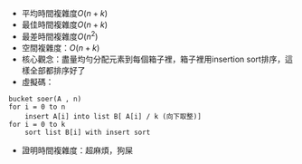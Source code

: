 * 平均時間複雜度$O(n+k)$
* 最佳時間複雜度$O(n+k)$
* 最差時間複雜度$O(n^2)$
* 空間複雜度：$O(n+k)$
* 核心觀念：盡量均勻分配元素到每個箱子裡，箱子裡用insertion sort排序，這樣全部都排序好了
* 虛擬碼：
```
bucket soer(A , n)
for i = 0 to n
	insert A[i] into list B[ A[i] / k (向下取整)]
for i = 0 to k 
	sort list B[i] with insert sort 
```
* 證明時間複雜度：超麻煩，狗屎
